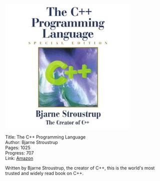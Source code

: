 ![Book cover](cover.jpg)

Title: The C++ Programming Language<br>
Author: Bjarne Stroustrup<br>
Pages:    1025<br>
Progress:  707<br>
Link: [Amazon](http://www.amazon.com/The-Programming-Language-Special-Edition/dp/0201700735)<br>

Written by Bjarne Stroustrup, the creator of C++, this is the world's most trusted and widely read book on C++.

